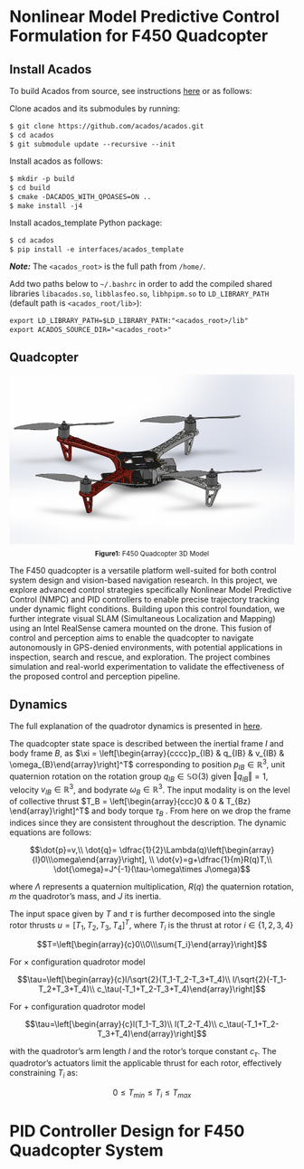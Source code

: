 # Nonlinear Model Predictive Control Formulation for F450 Quadcopter

## Install Acados
To build Acados from source, see instructions [here](https://docs.acados.org/python_interface/index.html) or as follows:

Clone acados and its submodules by running:
```
$ git clone https://github.com/acados/acados.git
$ cd acados
$ git submodule update --recursive --init
```

Install acados as follows:

```
$ mkdir -p build
$ cd build
$ cmake -DACADOS_WITH_QPOASES=ON ..
$ make install -j4
```

Install acados_template Python package:
```
$ cd acados
$ pip install -e interfaces/acados_template
```
***Note:*** The ```<acados_root>``` is the full path from ```/home/```.

Add two paths below to ```~/.bashrc``` in order to add the compiled shared libraries ```libacados.so```, ```libblasfeo.so```, ```libhpipm.so``` to ```LD_LIBRARY_PATH``` (default path is ```<acados_root/lib>```):

```
export LD_LIBRARY_PATH=$LD_LIBRARY_PATH:"<acados_root>/lib"
export ACADOS_SOURCE_DIR="<acados_root>"
```
## Quadcopter
<div align="center">
  <img src="https://github.com/Desmondfotock28/Quadcopter/blob/main/model.PNG?raw=true" alt="F450 Quadcopter 3d Model" height="300"><br>
  <sub><b>Figure1:</b> F450 Quadcopter 3D Model</sub>
</div>

The F450 quadcopter is a versatile platform well-suited for both control system design and vision-based navigation research. In this project, we explore advanced control strategies specifically Nonlinear Model Predictive Control (NMPC) and PID controllers to enable precise trajectory tracking under dynamic flight conditions. Building upon this control foundation, we further integrate visual SLAM (Simultaneous Localization and Mapping) using an Intel RealSense camera mounted on the drone. This fusion of control and perception aims to enable the quadcopter to navigate autonomously in GPS-denied environments, with potential applications in inspection, search and rescue, and exploration. The project combines simulation and real-world experimentation to validate the effectiveness of the proposed control and perception pipeline.

## Dynamics
The full explanation of the quadrotor dynamics is presented in [here](https://rpg.ifi.uzh.ch/docs/ScienceRobotics21_Foehn.pdf).

The quadcopter state space is described between the inertial frame $I$ and body frame $B$, as $`\xi = \left[\begin{array}{cccc}p_{IB} & q_{IB} & v_{IB} & \omega_{B}\end{array}\right]^T`$ corresponding to position $`p_{IB} ∈ \mathbb{R}^3`$, unit quaternion rotation on the rotation group $`q_{IB} \in \mathbb{SO}(3)`$ given $`\left\Vert q_{IB}\right\Vert = 1`$, velocity $`v_{IB} \in \mathbb{R}^3`$, and bodyrate $`\omega_B \in \mathbb{R}^3`$. The input modality is on the level of collective thrust $`T_B = \left[\begin{array}{ccc}0 & 0 & T_{Bz} \end{array}\right]^T`$ and body torque $`\tau_B`$ . From here on we drop the frame indices since they are consistent throughout the description. The dynamic equations are follows:
```math
\dot{p}=v,\\
\dot{q}= \dfrac{1}{2}\Lambda(q)\left[\begin{array}{l}0\\\omega\end{array}\right], \\
\dot{v}=g+\dfrac{1}{m}R(q)T,\\
\dot{\omega}=J^{-1}(\tau-\omega\times J\omega)
```
where $`\Lambda`$ represents a quaternion multiplication, $`R(q)`$ the quaternion rotation, $m$ the quadrotor’s mass, and $`J`$ its inertia.

The input space given by $`T`$ and $`\tau`$ is further decomposed into the single rotor thrusts $`u =\left[T_1, T_2, T_3, T_4\right]^T`$, where $`T_i`$ is the thrust at rotor $`i \in \{1, 2, 3, 4\}`$
```math
T=\left[\begin{array}{c}0\\0\\\sum{T_i}\end{array}\right]
```
For $`\times`$ configuration quadrotor model
```math
\tau=\left[\begin{array}{c}l/\sqrt{2}(T_1-T_2-T_3+T_4)\\
                           l/\sqrt{2}(-T_1-T_2+T_3+T_4)\\
                           c_\tau(-T_1+T_2-T_3+T_4)\end{array}\right]
```
For $`+`$ configuration quadrotor model
```math
\tau=\left[\begin{array}{c}l(T_1-T_3)\\
                           l(T_2-T_4)\\
                           c_\tau(-T_1+T_2-T_3+T_4)\end{array}\right]
```
with the quadrotor’s arm length $l$ and the rotor’s torque constant $`c_\tau`$. The quadrotor’s actuators limit the applicable thrust for each rotor, effectively constraining $`T_i`$ as:
```math
0\leq T_{min} \leq T_i \leq T_{max}
```


# PID Controller Design for F450 Quadcopter System
